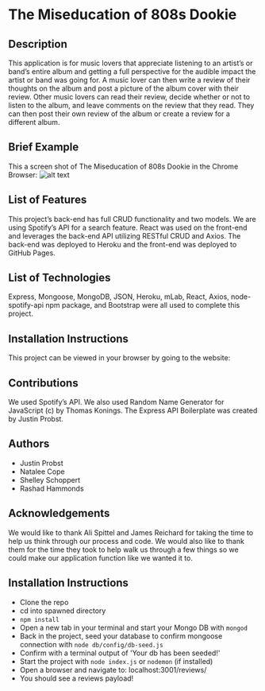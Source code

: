 # The Miseducation of 808s Dookie

## Description
This application is for music lovers that appreciate listening to an artist’s or band’s entire album and getting a full perspective for the audible impact the artist or band was going for.  A music lover can then write a review of their thoughts on the album and post a picture of the album cover with their review.  Other music lovers can read their review, decide whether or not to listen to the album, and leave comments on the review that they read.  They can then post their own review of the album or create a review for a different album.

## Brief Example
This a screen shot of The Miseducation of 808s Dookie in the Chrome Browser:
![alt text](https://github.com/probstin/project_3_client_final/blob/master/planning/M8D%20Dashboard.png?raw=true "project3 screenshot")

## List of Features
This project’s back-end has full CRUD functionality and two models.  We are using Spotify’s API for a search feature.  React was used on the front-end and leverages the back-end API utilizing RESTful CRUD and Axios.  The back-end was deployed to Heroku and the front-end was deployed to GitHub Pages.  

## List of Technologies
Express, Mongoose, MongoDB, JSON, Heroku, mLab, React, Axios, node-spotify-api npm package, and Bootstrap were all used to complete this project.

## Installation Instructions
This project can be viewed in your browser by going to the website: 

## Contributions
We used Spotify’s API.  We also used Random Name Generator for JavaScript (c) by Thomas Konings.  The Express API Boilerplate was created by Justin Probst.

## Authors
* Justin Probst 
* Natalee Cope
* Shelley Schoppert
* Rashad Hammonds

## Acknowledgements
We would like to thank Ali Spittel and James Reichard for taking the time to help us think through our process and code. We would also like to thank them for the time they took to help walk us through a few things so we could make our application function like we wanted it to.  

## Installation Instructions

* Clone the repo
* cd into spawned directory
* `npm install`
* Open a new tab in your terminal and start your Mongo DB with `mongod`
* Back in the project, seed your database to confirm mongoose connection with `node db/config/db-seed.js`
* Confirm with a terminal output of 'Your db has been seeded!'
* Start the project with `node index.js` or `nodemon` (if installed)
* Open a browser and navigate to: localhost:3001/reviews/
* You should see a reviews payload!
